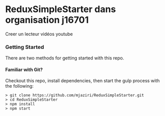 # ReduxSimpleStarter dans organisation j16701

Creer un lecteur vidéos youtube

### Getting Started

There are two methods for getting started with this repo.

#### Familiar with Git?
Checkout this repo, install dependencies, then start the gulp process with the following:

```
> git clone https://github.com/mjaziri/ReduxSimpleStarter.git
> cd ReduxSimpleStarter
> npm install
> npm start
```
